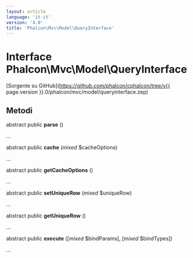 ```yaml
---
layout: article
language: 'it-it'
version: '4.0'
title: 'Phalcon\Mvc\Model\QueryInterface'
---
```

# Interface **Phalcon\Mvc\Model\QueryInterface**

[Sorgente su GitHub](https://github.com/phalcon/cphalcon/tree/v{{ page.version }}.0/phalcon/mvc/model/queryinterface.zep)

## Metodi

abstract public **parse** ()

...

abstract public **cache** (*mixed* $cacheOptions)

...

abstract public **getCacheOptions** ()

...

abstract public **setUniqueRow** (*mixed* $uniqueRow)

...

abstract public **getUniqueRow** ()

...

abstract public **execute** ([*mixed* $bindParams], [*mixed* $bindTypes])

...